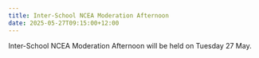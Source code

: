 ```yaml
---
title: Inter-School NCEA Moderation Afternoon
date: 2025-05-27T09:15:00+12:00
---
```

Inter-School NCEA Moderation Afternoon will be held on Tuesday 27 May.
